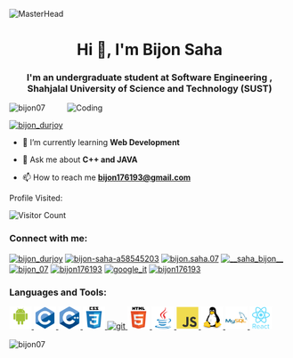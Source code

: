 ![MasterHead](https://raw.githubusercontent.com/hasibul-hasan-shuvo/hasibul-hasan-shuvo/main/images/boy-coding.gif)
<h1 align="center">Hi 👋, I'm Bijon Saha</h1>
<h3 align="center">I'm an undergraduate student at Software Engineering , Shahjalal University of Science and Technology (SUST)</h3>
<img align = "right" alt = "Coding" width = "400" src ="https://cdn.dribbble.com/users/1162077/screenshots/3848914/programmer.gif">

<p align="left"> <img src="https://komarev.com/ghpvc/?username=bijon07&label=Profile%20views&color=0e75b6&style=flat" alt="bijon07" /> </p>

<p align="left"> <a href="https://twitter.com/bijon_durjoy" target="blank"><img src="https://img.shields.io/twitter/follow/bijon_durjoy?logo=twitter&style=for-the-badge" alt="bijon_durjoy" /></a> </p>

- 🌱 I’m currently learning **Web Development**

- 💬 Ask me about **C++ and JAVA**

- 📫 How to reach me **bijon176193@gmail.com**


Profile Visited:


![Visitor Count](https://profile-counter.glitch.me/{BijonDurjoy}/count.svg)

<h3 align="left">Connect with me:</h3>
<p align="left">
<a href="https://twitter.com/bijon_durjoy" target="blank"><img align="center" src="https://raw.githubusercontent.com/rahuldkjain/github-profile-readme-generator/master/src/images/icons/Social/twitter.svg" alt="bijon_durjoy" height="30" width="40" /></a>
<a href="https://linkedin.com/in/bijon-saha-a58545203" target="blank"><img align="center" src="https://raw.githubusercontent.com/rahuldkjain/github-profile-readme-generator/master/src/images/icons/Social/linked-in-alt.svg" alt="bijon-saha-a58545203" height="30" width="40" /></a>
<a href="https://fb.com/bijon.saha.07" target="blank"><img align="center" src="https://raw.githubusercontent.com/rahuldkjain/github-profile-readme-generator/master/src/images/icons/Social/facebook.svg" alt="bijon.saha.07" height="30" width="40" /></a>
<a href="https://instagram.com/__saha_bijon__" target="blank"><img align="center" src="https://raw.githubusercontent.com/rahuldkjain/github-profile-readme-generator/master/src/images/icons/Social/instagram.svg" alt="__saha_bijon__" height="30" width="40" /></a>
<a href="https://www.codechef.com/users/bijon_07" target="blank"><img align="center" src="https://cdn.jsdelivr.net/npm/simple-icons@3.1.0/icons/codechef.svg" alt="bijon_07" height="30" width="40" /></a>
<a href="https://www.hackerrank.com/bijon176193" target="blank"><img align="center" src="https://raw.githubusercontent.com/rahuldkjain/github-profile-readme-generator/master/src/images/icons/Social/hackerrank.svg" alt="bijon176193" height="30" width="40" /></a>
<a href="https://codeforces.com/profile/google_it" target="blank"><img align="center" src="https://raw.githubusercontent.com/rahuldkjain/github-profile-readme-generator/master/src/images/icons/Social/codeforces.svg" alt="google_it" height="30" width="40" /></a>
<a href="https://auth.geeksforgeeks.org/user/bijon176193" target="blank"><img align="center" src="https://raw.githubusercontent.com/rahuldkjain/github-profile-readme-generator/master/src/images/icons/Social/geeks-for-geeks.svg" alt="bijon176193" height="30" width="40" /></a>
</p>

<h3 align="left">Languages and Tools:</h3>
<p align="left"> <a href="https://developer.android.com" target="_blank" rel="noreferrer"> <img src="https://raw.githubusercontent.com/devicons/devicon/master/icons/android/android-original-wordmark.svg" alt="android" width="40" height="40"/> </a> <a href="https://www.cprogramming.com/" target="_blank" rel="noreferrer"> <img src="https://raw.githubusercontent.com/devicons/devicon/master/icons/c/c-original.svg" alt="c" width="40" height="40"/> </a> <a href="https://www.w3schools.com/cpp/" target="_blank" rel="noreferrer"> <img src="https://raw.githubusercontent.com/devicons/devicon/master/icons/cplusplus/cplusplus-original.svg" alt="cplusplus" width="40" height="40"/> </a> <a href="https://www.w3schools.com/css/" target="_blank" rel="noreferrer"> <img src="https://raw.githubusercontent.com/devicons/devicon/master/icons/css3/css3-original-wordmark.svg" alt="css3" width="40" height="40"/> </a> <a href="https://git-scm.com/" target="_blank" rel="noreferrer"> <img src="https://www.vectorlogo.zone/logos/git-scm/git-scm-icon.svg" alt="git" width="40" height="40"/> </a> <a href="https://www.w3.org/html/" target="_blank" rel="noreferrer"> <img src="https://raw.githubusercontent.com/devicons/devicon/master/icons/html5/html5-original-wordmark.svg" alt="html5" width="40" height="40"/> </a> <a href="https://www.java.com" target="_blank" rel="noreferrer"> <img src="https://raw.githubusercontent.com/devicons/devicon/master/icons/java/java-original.svg" alt="java" width="40" height="40"/> </a> <a href="https://developer.mozilla.org/en-US/docs/Web/JavaScript" target="_blank" rel="noreferrer"> <img src="https://raw.githubusercontent.com/devicons/devicon/master/icons/javascript/javascript-original.svg" alt="javascript" width="40" height="40"/> </a> <a href="https://www.linux.org/" target="_blank" rel="noreferrer"> <img src="https://raw.githubusercontent.com/devicons/devicon/master/icons/linux/linux-original.svg" alt="linux" width="40" height="40"/> </a> <a href="https://www.mysql.com/" target="_blank" rel="noreferrer"> <img src="https://raw.githubusercontent.com/devicons/devicon/master/icons/mysql/mysql-original-wordmark.svg" alt="mysql" width="40" height="40"/> </a> <a href="https://reactjs.org/" target="_blank" rel="noreferrer"> <img src="https://raw.githubusercontent.com/devicons/devicon/master/icons/react/react-original-wordmark.svg" alt="react" width="40" height="40"/> </a> </p>


<p><img align="center" src="https://github-readme-streak-stats.herokuapp.com/?user=bijon07&" alt="bijon07" /></p>
